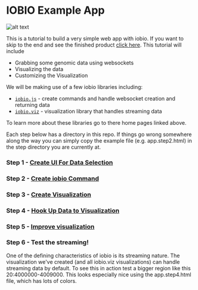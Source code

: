 # IOBIO Example App

![alt text](https://raw.githubusercontent.com/iobio/example-bamViewer/master/assets/img/step5.png)

This is a tutorial to build a very simple web app with iobio. If you want to skip to the end and see the finished product [click here](http://iobio.github.io/example-bamViewer/step5/app.step5.html). This tutorial will include
 * Grabbing some genomic data using websockets
 * Visualizing the data
 * Customizing the Visualization

We will be making use of a few iobio libraries including:
 * [```iobio.js```](https://github.com/iobio/iobio.js) - create commands and handle websocket creation and returning data
 * [```iobio.viz```](https://github.com/iobio/iobio.viz) - visualization library that handles streaming data

To learn more about these libraries go to there home pages linked above.

Each step below has a directory in this repo. If things go wrong somewhere along the way you can simply copy the example file (e.g. app.step2.html) in the step directory you are currently at.

### Step 1 - [Create UI For Data Selection](/step1)

### Step 2 - [Create iobio Command](/step2)

### Step 3 - [Create Visualization](/step3)

### Step 4 - [Hook Up Data to Visualization](/step4)

### Step 5 - [Improve visualization](/step5)

### Step 6 - Test the streaming!
One of the defining characteristics of iobio is its streaming nature. The visualization we've created (and all iobio.viz visualizations) can handle streaming data by default. To see this in action test a bigger region like this 20:4000000-4009000. This looks especially nice using the app.step4.html file, which has lots of colors.
